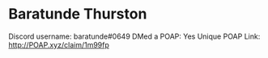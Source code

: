 # Baratunde Thurston

Discord username: baratunde#0649
DMed a POAP: Yes
Unique POAP Link: http://POAP.xyz/claim/1m99fp